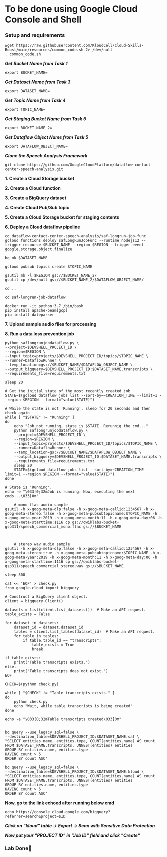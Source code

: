 # **To be done using Google Cloud Console and Shell**

### **Setup and requirements**

    wget https://raw.githubusercontent.com/KloudCell/Cloud-Skills-Boost/main/resources/common_code.sh 2> /dev/null
    . common_code.sh

***Get Bucket Name from Task 1***

    export BUCKET_NAME=

***Get Dataset Name from Task 3***

    export DATASET_NAME=

***Get Topic Name from Task 4***

    export TOPIC_NAME=

***Get Staging Bucket Name from Task 5***

    export BUCKET_NAME_2=

***Get Dataflow Object Name from Task 5***

    export DATAFLOW_OBJECT_NAME=

***Clone the Speech Analysis Framework***

    git clone https://github.com/GoogleCloudPlatform/dataflow-contact-center-speech-analysis.git

**1. Create a Cloud Storage bucket**

**2. Create a Cloud function**

**3. Create a BigQuery dataset**

**4. Create Cloud Pub/Sub topic**

**5. Create a Cloud Storage bucket for staging contents**

**6. Deploy a Cloud dataflow pipeline**

    cd dataflow-contact-center-speech-analysis/saf-longrun-job-func
    gcloud functions deploy safLongRunJobFunc --runtime nodejs12 --trigger-resource $BUCKET_NAME --region $REGION --trigger-event google.storage.object.finalize

    bq mk $DATASET_NAME

    gcloud pubsub topics create $TOPIC_NAME

    gsutil mb -l $REGION gs://$BUCKET_NAME_2/
    gsutil cp /dev/null gs://$BUCKET_NAME_2/$DATAFLOW_OBJECT_NAME/

    cd ..

    cd saf-longrun-job-dataflow

    docker run -it python:3.7 /bin/bash
    pip install apache-beam[gcp]
    pip install dateparser

**7. Upload sample audio files for processing**

**8. Run a data loss prevention job**

    python saflongrunjobdataflow.py \
    --project=$DEVSHELL_PROJECT_ID \
    --region=$REGION \
    --input_topic=projects/$DEVSHELL_PROJECT_ID/topics/$TOPIC_NAME \
    --runner=DataflowRunner \
    --temp_location=gs://$BUCKET_NAME/$DATAFLOW_OBJECT_NAME \
    --output_bigquery=$DEVSHELL_PROJECT_ID:$DATASET_NAME.transcripts \
    --requirements_file=requirements.txt

    sleep 20

    # Get the initial state of the most recently created job
    STATE=$(gcloud dataflow jobs list --sort-by=~CREATION_TIME --limit=1 --region $REGION --format="value(STATE)")

    # While the state is not 'Running', sleep for 20 seconds and then check again
    while [ "$STATE" != "Running" ]
    do
        echo "Job not running, state is $STATE. Rerunnig the cmd..."
        python saflongrunjobdataflow.py \
        --project=$DEVSHELL_PROJECT_ID \
        --region=$REGION \
        --input_topic=projects/$DEVSHELL_PROJECT_ID/topics/$TOPIC_NAME \
        --runner=DataflowRunner \
        --temp_location=gs://$BUCKET_NAME/$DATAFLOW_OBJECT_NAME \
        --output_bigquery=$DEVSHELL_PROJECT_ID:$DATASET_NAME.transcripts \
        --requirements_file=requirements.txt
        sleep 20
        STATE=$(gcloud dataflow jobs list --sort-by=~CREATION_TIME --limit=1 --region $REGION --format="value(STATE)")
    done

    # State is 'Running',
    echo -e "\033[0;32mJob is running. Now, executing the next cmds...\033[0m"

        # mono flac audio sample
    gsutil -h x-goog-meta-dlp:false -h x-goog-meta-callid:1234567 -h x-goog-meta-stereo:false -h x-goog-meta-pubsubtopicname:$TOPIC_NAME -h x-goog-meta-year:2019 -h x-goog-meta-month:11 -h x-goog-meta-day:06 -h x-goog-meta-starttime:1116 cp gs://qwiklabs-bucket-gsp311/speech_commercial_mono.flac gs://$BUCKET_NAME



        # stereo wav audio sample
    gsutil -h x-goog-meta-dlp:false -h x-goog-meta-callid:1234567 -h x-goog-meta-stereo:true -h x-goog-meta-pubsubtopicname:$TOPIC_NAME -h x-goog-meta-year:2019 -h x-goog-meta-month:11 -h x-goog-meta-day:06 -h x-goog-meta-starttime:1116 cp gs://qwiklabs-bucket-gsp311/speech_commercial_stereo.wav gs://$BUCKET_NAME

    sleep 300

    cat << 'EOF' > check.py
    from google.cloud import bigquery

    # Construct a BigQuery client object.
    client = bigquery.Client()

    datasets = list(client.list_datasets())  # Make an API request.
    table_exists = False

    for dataset in datasets:
        dataset_id = dataset.dataset_id
        tables = client.list_tables(dataset_id)  # Make an API request.
        for table in tables:
            if table.table_id == "transcripts":
                table_exists = True
                break

    if table_exists:
        print("Table transcripts exists.")
    else:
        print("Table transcripts does not exist.")
    EOF

    CHECK=$(python check.py)

    while [ "$CHECK" != "Table transcripts exists." ]
    do
        python check.py
        echo "Wait, while table transcripts is being created"
    done

    echo -e "\033[0;32mTable transcripts created\033[0m"


    bq query --use_legacy_sql=false \
    --destination_table=$DEVSHELL_PROJECT_ID:$DATASET_NAME.saf \
    "SELECT entities.name, entities.type, COUNT(entities.name) AS count
    FROM $DATASET_NAME.transcripts, UNNEST(entities) entities
    GROUP BY entities.name, entities.type
    HAVING count > 5
    ORDER BY count ASC"

    bq query --use_legacy_sql=false \
    --destination_table=$DEVSHELL_PROJECT_ID:$DATASET_NAME.kloud \
    "SELECT entities.name, entities.type, COUNT(entities.name) AS count
    FROM $DATASET_NAME.transcripts, UNNEST(entities) entities
    GROUP BY entities.name, entities.type
    HAVING count > 5
    ORDER BY count ASC"

**Now, go to the link echoed after running below cmd**

    echo https://console.cloud.google.com/bigquery?referrer=search&project=$ID

***Click on "kloud" table -> Export -> Scan with Sensitive Data Protection***

***Now put your "PROJECT ID" in "Job ID" field and click "Create"***

### **Lab Done🎉**




